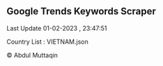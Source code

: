 

## Google Trends Keywords Scraper 
 
Last Update 01-02-2023 , 23:47:51

Country List :
VIETNAM.json



© Abdul Muttaqin 
